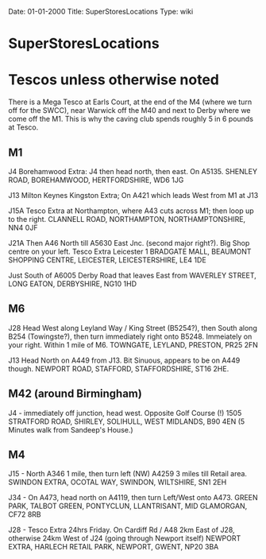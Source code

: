Date: 01-01-2000
Title: SuperStoresLocations
Type: wiki

SuperStoresLocations
====================





Tescos unless otherwise noted
=============================

There is a Mega Tesco at Earls Court, at the end of the M4 (where we
turn off for the SWCC), near Warwick off the M40 and next to Derby where
we come off the M1. This is why the caving club spends roughly 5 in 6
pounds at Tesco.





M1
--

J4 Borehamwood Extra: J4 then head north, then east. On A5135. SHENLEY
ROAD, BOREHAMWOOD, HERTFORDSHIRE, WD6 1JG

J13 Milton Keynes Kingston Extra; On A421 which leads West from M1 at
J13

J15A Tesco Extra at Northampton, where A43 cuts across M1; then loop up
to the right. CLANNELL ROAD, NORTHAMPTON, NORTHAMPTONSHIRE, NN4 0JF

J21A Then A46 North till A5630 East Jnc. (second major right?). Big Shop
centre on your left. Tesco Extra Leicester 1 BRADGATE MALL, BEAUMONT
SHOPPING CENTRE, LEICESTER, LEICESTERSHIRE, LE4 1DE

Just South of A6005 Derby Road that leaves East from WAVERLEY STREET,
LONG EATON, DERBYSHIRE, NG10 1HD





M6
--

J28 Head West along Leyland Way / King Street (B5254?), then South along
B254 (Towingste?), then turn immediately right onto B5248. Immeiately on
your right. Within 1 mile of M6. TOWNGATE, LEYLAND, PRESTON, PR25 2FN

J13 Head North on A449 from J13. Bit Sinuous, appears to be on A449
though. NEWPORT ROAD, STAFFORD, STAFFORDSHIRE, ST16 2HE.





M42 (around Birmingham)
-----------------------

J4 - immediately off junction, head west. Opposite Golf Course (!) 1505
STRATFORD ROAD, SHIRLEY, SOLIHULL, WEST MIDLANDS, B90 4EN (5 Minutes
walk from Sandeep's House.)





M4
--

J15 - North A346 1 mile, then turn left (NW) A4259 3 miles till Retail
area. SWINDON EXTRA, OCOTAL WAY, SWINDON, WILTSHIRE, SN1 2EH

J34 - On A473, head north on A4119, then turn Left/West onto A473. GREEN
PARK, TALBOT GREEN, PONTYCLUN, LLANTRISANT, MID GLAMORGAN, CF72 8RB

J28 - Tesco Extra 24hrs Friday. On Cardiff Rd / A48 2km East of J28,
otherwise 24km West of J24 (going through Newport itself) NEWPORT EXTRA,
HARLECH RETAIL PARK, NEWPORT, GWENT, NP20 3BA
